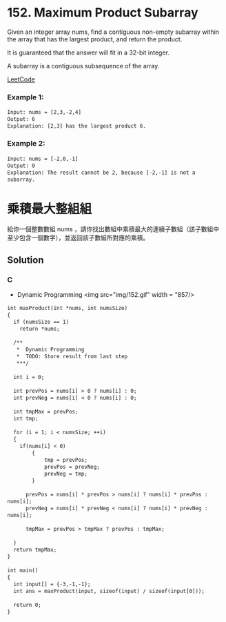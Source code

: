 # 152. Maximum Product Subarray
Given an integer array nums, find a contiguous non-empty subarray within the array that has the largest product, and return the product.

It is guaranteed that the answer will fit in a 32-bit integer.

A subarray is a contiguous subsequence of the array.

[LeetCode](https://leetcode.com/problems/maximum-product-subarray)  

### Example 1:
```
Input: nums = [2,3,-2,4]
Output: 6
Explanation: [2,3] has the largest product 6.
```

### Example 2:
```
Input: nums = [-2,0,-1]
Output: 0
Explanation: The result cannot be 2, because [-2,-1] is not a subarray.
```


# 乘積最大整組組

給你一個整數數組 nums ，請你找出數組中乘積最大的連續子數組（該子數組中至少包含一個數字），並返回該子數組所對應的乘積。


## Solution

### C
* Dynamic Programming
<img src="img/152.gif" width = "857/>

```
int maxProduct(int *nums, int numsSize)
{
  if (numsSize == 1)
    return *nums;

  /** 
   *  Dynamic Programming
   *  TODO: Store result from last step
   ***/
  
  int i = 0;

  int prevPos = nums[i] > 0 ? nums[i] : 0;
  int prevNeg = nums[i] < 0 ? nums[i] : 0;

  int tmpMax = prevPos;
  int tmp;

  for (i = 1; i < numsSize; ++i)
  {
    if(nums[i] < 0)
        {
            tmp = prevPos;
            prevPos = prevNeg;
            prevNeg = tmp;
        }
    
      prevPos = nums[i] * prevPos > nums[i] ? nums[i] * prevPos : nums[i];
      prevNeg = nums[i] * prevNeg < nums[i] ? nums[i] * prevNeg : nums[i];

      tmpMax = prevPos > tmpMax ? prevPos : tmpMax;    
    
  }
  return tmpMax;
}

int main()
{
  int input[] = {-3,-1,-1};
  int ans = maxProduct(input, sizeof(input) / sizeof(input[0]));

  return 0;
}
```